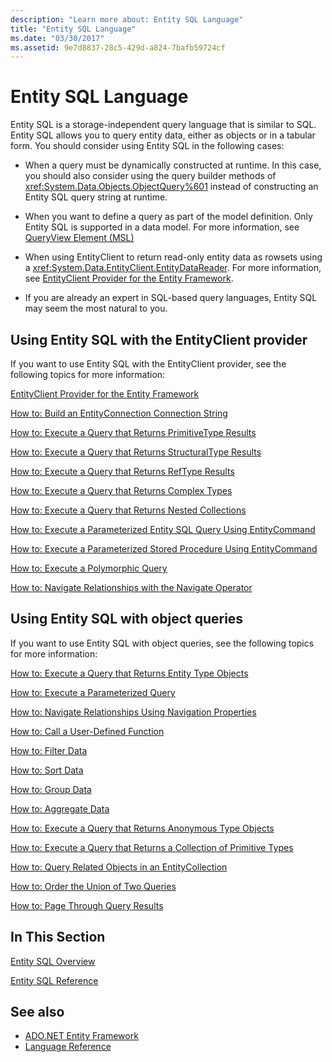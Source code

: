 ```yaml
---
description: "Learn more about: Entity SQL Language"
title: "Entity SQL Language"
ms.date: "03/30/2017"
ms.assetid: 9e7d8837-28c5-429d-a824-7bafb59724cf
---
```

# Entity SQL Language

Entity SQL is a storage-independent query language that is similar to SQL. Entity SQL allows you to query entity data, either as objects or in a tabular form. You should consider using Entity SQL in the following cases:  
  
- When a query must be dynamically constructed at runtime. In this case, you should also consider using the query builder methods of <xref:System.Data.Objects.ObjectQuery%601> instead of constructing an Entity SQL query string at runtime.  
  
- When you want to define a query as part of the model definition. Only Entity SQL is supported in a data model. For more information, see [QueryView Element (MSL)](/ef/ef6/modeling/designer/advanced/edmx/msl-spec#queryview-element-msl)  
  
- When using EntityClient to return read-only entity data as rowsets using a <xref:System.Data.EntityClient.EntityDataReader>. For more information, see [EntityClient Provider for the Entity Framework](../entityclient-provider-for-the-entity-framework.md).  
  
- If you are already an expert in SQL-based query languages, Entity SQL may seem the most natural to you.  
  
## Using Entity SQL with the EntityClient provider  

 If you want to use Entity SQL with the EntityClient provider, see the following topics for more information:  
  
 [EntityClient Provider for the Entity Framework](../entityclient-provider-for-the-entity-framework.md)  
  
 [How to: Build an EntityConnection Connection String](../how-to-build-an-entityconnection-connection-string.md)  
  
 [How to: Execute a Query that Returns PrimitiveType Results](../how-to-execute-a-query-that-returns-primitivetype-results.md)  
  
 [How to: Execute a Query that Returns StructuralType Results](../how-to-execute-a-query-that-returns-structuraltype-results.md)  
  
 [How to: Execute a Query that Returns RefType Results](../how-to-execute-a-query-that-returns-reftype-results.md)  
  
 [How to: Execute a Query that Returns Complex Types](../how-to-execute-a-query-that-returns-complex-types.md)  
  
 [How to: Execute a Query that Returns Nested Collections](../how-to-execute-a-query-that-returns-nested-collections.md)  
  
 [How to: Execute a Parameterized Entity SQL Query Using EntityCommand](../how-to-execute-a-parameterized-entity-sql-query-using-entitycommand.md)  
  
 [How to: Execute a Parameterized Stored Procedure Using EntityCommand](../how-to-execute-a-parameterized-stored-procedure-using-entitycommand.md)  
  
 [How to: Execute a Polymorphic Query](../how-to-execute-a-polymorphic-query.md)  
  
 [How to: Navigate Relationships with the Navigate Operator](../how-to-navigate-relationships-with-the-navigate-operator.md)  
  
## Using Entity SQL with object queries  

 If you want to use Entity SQL with object queries, see the following topics for more information:  
  
 [How to: Execute a Query that Returns Entity Type Objects](/previous-versions/dotnet/netframework-4.0/bb738694(v=vs.100))  
  
 [How to: Execute a Parameterized Query](/previous-versions/dotnet/netframework-4.0/bb738521(v=vs.100))  
  
 [How to: Navigate Relationships Using Navigation Properties](/previous-versions/dotnet/netframework-4.0/bb896321(v=vs.100))  
  
 [How to: Call a User-Defined Function](/previous-versions/dotnet/netframework-4.0/dd490951(v=vs.100))  
  
 [How to: Filter Data](/previous-versions/dotnet/netframework-4.0/cc716755(v=vs.100))  
  
 [How to: Sort Data](/previous-versions/dotnet/netframework-4.0/cc716784(v=vs.100))  
  
 [How to: Group Data](/previous-versions/dotnet/netframework-4.0/bb896341(v=vs.100))  
  
 [How to: Aggregate Data](/previous-versions/dotnet/netframework-4.0/cc716738(v=vs.100))  
  
 [How to: Execute a Query that Returns Anonymous Type Objects](/previous-versions/dotnet/netframework-4.0/bb738512(v=vs.100))  
  
 [How to: Execute a Query that Returns a Collection of Primitive Types](/previous-versions/dotnet/netframework-4.0/bb738451(v=vs.100))  
  
 [How to: Query Related Objects in an EntityCollection](/previous-versions/dotnet/netframework-4.0/cc716708(v=vs.100))  
  
 [How to: Order the Union of Two Queries](/previous-versions/dotnet/netframework-4.0/bb896299(v=vs.100))  
  
 [How to: Page Through Query Results](/previous-versions/dotnet/netframework-4.0/bb738702(v=vs.100))  
  
## In This Section  

 [Entity SQL Overview](entity-sql-overview.md)  
  
 [Entity SQL Reference](entity-sql-reference.md)  
  
## See also

- [ADO.NET Entity Framework](../index.md)
- [Language Reference](index.md)
